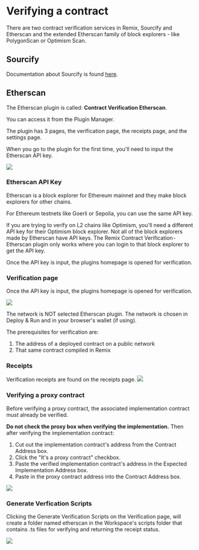 Verifying a contract
====================

There are two contract verification services in Remix, Sourcify and Etherscan and the extended Etherscan family of block explorers - like PolygonScan or Optimism Scan.

Sourcify
--------

Documentation about Sourcify is found [here](https://github.com/ethereum/sourcify#readme).

Etherscan
---------

The Etherscan plugin is called: **Contract Verification Etherscan**.

You can access it from the Plugin Manager.

The plugin has 3 pages, the verification page, the receipts page, and the settings page.

When you go to the plugin for the first time, you'll need to input the Etherscan API key.

![](images/a-cv-etherscan-plugin-api-needed.png)


### Etherscan API Key
Etherscan is a block explorer for Ethereum mainnet and they make block explorers for other chains. 

For Ethereum testnets like Goerli or Sepolia, you can use the same API key. 

If you are trying to verify on L2 chains like Optimism, you'll need a different API key for their Optimism block explorer. Not all of the block explorers made by Etherscan have API keys. The Remix Contract Verification - Etherscan plugin only works where you can login to that block explorer to get the API key.

Once the API key is input, the plugins homepage is opened for verification.

### Verification page
Once the API key is input, the plugins homepage is opened for verification.  

![](images/a-cv-etherscan-verify-page1.png)

The network is NOT selected Etherscan plugin. The network is chosen in Deploy & Run and in your browser's wallet (if using). 

The prerequisites for verification are:
1. The address of a deployed contract on a public network
2. That same contract compiled in Remix

### Receipts
Verification receipts are found on the receipts page.
![](images/a-cv-etherscan-receipts.png)

### Verifying a proxy contract
Before verifying a proxy contract, the associated implementation contract must already be verified. 


**Do not check the proxy box when verifying the implementation.**
Then after verifying the implementation contract:
1. Cut out the implementation contract's address from the Contract Address box.
2. Click the "It's a proxy contract" checkbox.
3. Paste the verified implementation contract's address in the Expected Implementation Address box.
4. Paste in the proxy contract address into the Contract Address box.

![](images/a-cv-etherscan-implemenation2.png)

### Generate Verfication Scripts
Clicking the Generate Verification Scripts on the Verification page, will create a folder named etherscan in the Workspace's scripts folder that contains .ts files for verifying and returning the receipt status.

![](images/a-cv-etherscan-gen-scripts.png)